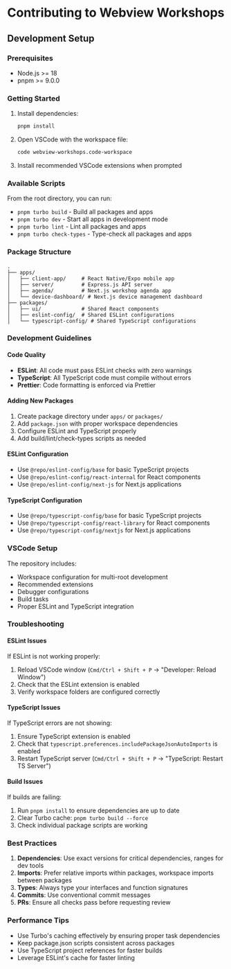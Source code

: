# Contributing to Webview Workshops

## Development Setup

### Prerequisites

- Node.js >= 18
- pnpm >= 9.0.0

### Getting Started

1. Install dependencies:
   ```bash
   pnpm install
   ```

2. Open VSCode with the workspace file:
   ```bash
   code webview-workshops.code-workspace
   ```

3. Install recommended VSCode extensions when prompted

### Available Scripts

From the root directory, you can run:

- `pnpm turbo build` - Build all packages and apps
- `pnpm turbo dev` - Start all apps in development mode
- `pnpm turbo lint` - Lint all packages and apps
- `pnpm turbo check-types` - Type-check all packages and apps

### Package Structure

```
.
├── apps/
│   ├── client-app/     # React Native/Expo mobile app
│   ├── server/         # Express.js API server
│   ├── agenda/         # Next.js workshop agenda app
│   └── device-dashboard/ # Next.js device management dashboard
├── packages/
│   ├── ui/             # Shared React components
│   ├── eslint-config/  # Shared ESLint configurations
│   └── typescript-config/ # Shared TypeScript configurations
```

### Development Guidelines

#### Code Quality

- **ESLint**: All code must pass ESLint checks with zero warnings
- **TypeScript**: All TypeScript code must compile without errors
- **Prettier**: Code formatting is enforced via Prettier

#### Adding New Packages

1. Create package directory under `apps/` or `packages/`
2. Add `package.json` with proper workspace dependencies
3. Configure ESLint and TypeScript properly
4. Add build/lint/check-types scripts as needed

#### ESLint Configuration

- Use `@repo/eslint-config/base` for basic TypeScript projects
- Use `@repo/eslint-config/react-internal` for React components
- Use `@repo/eslint-config/next-js` for Next.js applications

#### TypeScript Configuration

- Use `@repo/typescript-config/base` for basic TypeScript projects
- Use `@repo/typescript-config/react-library` for React components
- Use `@repo/typescript-config/nextjs` for Next.js applications

### VSCode Setup

The repository includes:

- Workspace configuration for multi-root development
- Recommended extensions
- Debugger configurations
- Build tasks
- Proper ESLint and TypeScript integration

### Troubleshooting

#### ESLint Issues

If ESLint is not working properly:

1. Reload VSCode window (`Cmd/Ctrl + Shift + P` → "Developer: Reload Window")
2. Check that the ESLint extension is enabled
3. Verify workspace folders are configured correctly

#### TypeScript Issues

If TypeScript errors are not showing:

1. Ensure TypeScript extension is enabled
2. Check that `typescript.preferences.includePackageJsonAutoImports` is enabled
3. Restart TypeScript server (`Cmd/Ctrl + Shift + P` → "TypeScript: Restart TS Server")

#### Build Issues

If builds are failing:

1. Run `pnpm install` to ensure dependencies are up to date
2. Clear Turbo cache: `pnpm turbo build --force`
3. Check individual package scripts are working

### Best Practices

1. **Dependencies**: Use exact versions for critical dependencies, ranges for dev tools
2. **Imports**: Prefer relative imports within packages, workspace imports between packages
3. **Types**: Always type your interfaces and function signatures
4. **Commits**: Use conventional commit messages
5. **PRs**: Ensure all checks pass before requesting review

### Performance Tips

- Use Turbo's caching effectively by ensuring proper task dependencies
- Keep package.json scripts consistent across packages
- Use TypeScript project references for faster builds
- Leverage ESLint's cache for faster linting